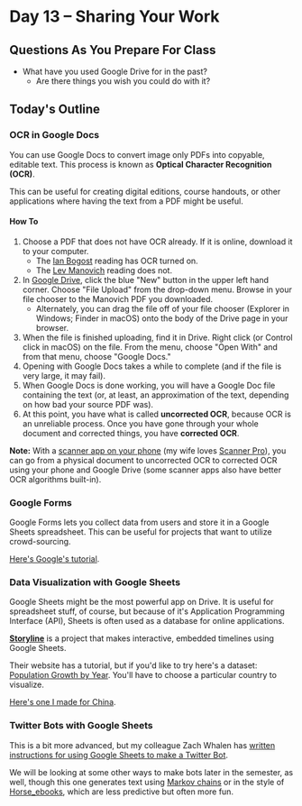 # Day 13 – Sharing Your Work

## Questions As You Prepare For Class

* What have you used Google Drive for in the past?
	* Are there things you wish you could do with it?
	
## Today's Outline

### OCR in Google Docs

You can use Google Docs to convert image only PDFs into copyable, editable text. This process is known as **Optical Character Recognition (OCR)**.

This can be useful for creating digital editions, course handouts, or other applications where having the text from a PDF might be useful.

#### How To

1. Choose a PDF that does not have OCR already. If it is online, download it to your computer.
	* The [Ian Bogost](https://engl460.slack.com/files/U6SFBKTB5/F6T9AF6SH/ian_bogost_-_procedural_rhetoric.pdf) reading has OCR turned on.
	* The [Lev Manovich](https://engl460.slack.com/files/U6SFBKTB5/F6SFLB3FS/lev_manovich_-_the_database.pdf) reading does not.
1. In [Google Drive](https://drive.google.com), click the blue "New" button in the upper left hand corner. Choose "File Upload" from the drop-down menu. Browse in your file chooser to the Manovich PDF you downloaded.
	* Alternately, you can drag the file off of your file chooser (Explorer in Windows; Finder in macOS) onto the body of the Drive page in your browser.
1. When the file is finished uploading, find it in Drive. Right click (or Control click in macOS) on the file. From the menu, choose "Open With" and from that menu, choose "Google Docs."
1. Opening with Google Docs takes a while to complete (and if the file is very large, it may fail).
1. When Google Docs is done working, you will have a Google Doc file containing the text (or, at least, an approximation of the text, depending on how bad your source PDF was).
1. At this point, you have what is called **uncorrected OCR**, because OCR is an unreliable process. Once you have gone through your whole document and corrected things, you have **corrected OCR**.

**Note:** With a [scanner app on your phone](https://www.itworld.com/article/2833356/8-best-scanner-apps-for-ios-and-android.html) (my wife loves [Scanner Pro](https://readdle.com/products/scannerpro)), you can go from a physical document to uncorrected OCR to corrected OCR using your phone and Google Drive (some scanner apps also have better OCR algorithms built-in).

### Google Forms

Google Forms lets you collect data from users and store it in a Google Sheets spreadsheet. This can be useful for projects that want to utilize crowd-sourcing.

[Here's Google's tutorial](https://gsuite.google.com/learning-center/products/forms/get-started/).

### Data Visualization with Google Sheets

Google Sheets might be the most powerful app on Drive. It is useful for spreadsheet stuff, of course, but because of it's Application Programming Interface (API), Sheets is often used as a database for online applications.

[**Storyline**](http://storyline.knightlab.com) is a project that makes interactive, embedded timelines using Google Sheets.

Their website has a tutorial, but if you'd like to try here's a dataset: [Population Growth by Year](https://docs.google.com/spreadsheets/d/1gr0xwj9Go7Hn0MlTeye3orjyDWoXMytQJtw1xYEqtkI/edit?usp=sharing). You'll have to choose a particular country to visualize.

[Here's one I made for China](https://cdn.knightlab.com/libs/storyline/latest/embed/index.html?dataURL=https%3A%2F%2Fdocs.google.com%2Fspreadsheets%2Fd%2F1s1hGlfX9p8j1RL6EM6f5mDJKd_34tLWYg6FeXSw6QVo%2Fedit%23gid%3D0&dataYCol=populationgrowth&dataXCol=year&dataDateFormat=%25Y&chartDateFormat=%25Y&chartYLabel=populationgrowth&sliderCardTitleCol=title&sliderCardTextCol=text).

### Twitter Bots with Google Sheets

This is a bit more advanced, but my colleague Zach Whalen has [written instructions for using Google Sheets to make a Twitter Bot](http://www.zachwhalen.net/posts/how-to-make-a-twitter-bot-with-google-spreadsheets-version-04/).

We will be looking at some other ways to make bots later in the semester, as well, though this one generates text using [Markov chains](https://twitter.com/quintilian_bot?lang=en) or in the style of [Horse_ebooks](https://twitter.com/horse_ebooks?lang=en), which are less predictive but often more fun.
